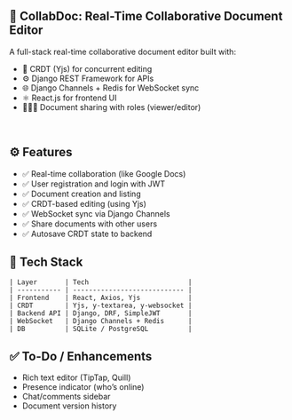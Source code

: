 ## 📝 CollabDoc: Real-Time Collaborative Document Editor
A full-stack real-time collaborative document editor built with:

* 🧠 CRDT (Yjs) for concurrent editing
* ⚙️ Django REST Framework for APIs
* 🌐 Django Channels + Redis for WebSocket sync
* ⚛️ React.js for frontend UI
* 🧑‍🤝‍🧑 Document sharing with roles (viewer/editor)

<br>

## ⚙️ Features
* ✅ Real-time collaboration (like Google Docs)
* ✅ User registration and login with JWT
* ✅ Document creation and listing
* ✅ CRDT-based editing (using Yjs)
* ✅ WebSocket sync via Django Channels
* ✅ Share documents with other users
* ✅ Autosave CRDT state to backend


## 🧩 Tech Stack
```aiignore
| Layer       | Tech                         |
| ----------- | ---------------------------- |
| Frontend    | React, Axios, Yjs            |
| CRDT        | Yjs, y-textarea, y-websocket |
| Backend API | Django, DRF, SimpleJWT       |
| WebSocket   | Django Channels + Redis      |
| DB          | SQLite / PostgreSQL          |
```


## ✅ To-Do / Enhancements
*  Rich text editor (TipTap, Quill)
*  Presence indicator (who’s online)
*  Chat/comments sidebar
*  Document version history